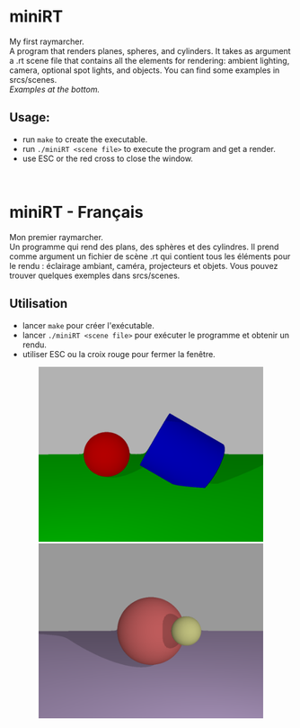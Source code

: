 # miniRT
My first raymarcher.<br/>
A program that renders planes, spheres, and cylinders. It takes as argument a .rt scene file that contains all the elements for rendering: ambient lighting, camera, optional spot lights, and objects. You can find some examples in srcs/scenes.<br/>
_Examples at the bottom._

## Usage:
- run `make` to create the executable.
- run `./miniRT <scene file>` to execute the program and get a render.
- use ESC or the red cross to close the window.

<br/>

# miniRT - Français
Mon premier raymarcher.<br/>
Un programme qui rend des plans, des sphères et des cylindres. Il prend comme argument un fichier de scène .rt qui contient tous les éléments pour le rendu : éclairage ambiant, caméra, projecteurs et objets. Vous pouvez trouver quelques exemples dans srcs/scenes.

## Utilisation
- lancer `make` pour créer l'exécutable.
- lancer `./miniRT <scene file>` pour exécuter le programme et obtenir un rendu.
- utiliser ESC ou la croix rouge pour fermer la fenêtre.

<p align='center'>
  <img src='/others/basic_shapes.png' width='400px'>
  <img src='/others/shadows.png' width='400px'>
<p/>
